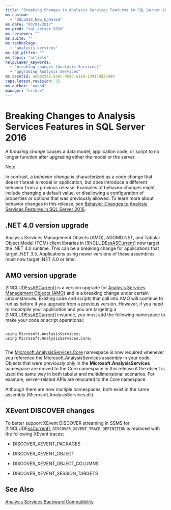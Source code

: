 ```yaml
---
title: "Breaking Changes to Analysis Services Features in SQL Server 2016 | Microsoft Docs"
ms.custom: 
  - "SQL2016_New_Updated"
ms.date: "03/01/2017"
ms.prod: "sql-server-2016"
ms.reviewer: ""
ms.suite: ""
ms.technology: 
  - "analysis-services"
ms.tgt_pltfrm: ""
ms.topic: "article"
helpviewer_keywords: 
  - "breaking changes [Analysis Services]"
  - "upgrading Analysis Services"
ms.assetid: aeb02542-5a6c-458c-a110-13413dd3e9d9
caps.latest.revision: 55
ms.author: "owend"
manager: "erikre"
---
```

# Breaking Changes to Analysis Services Features in SQL Server 2016
  A *breaking change* causes a data model, application code, or script  to no longer function after upgrading either the model or the server.  
  
> [!NOTE]  
>  In contrast, a *behavior change* is characterized as a code change that doesn't break a model or application, but does introduce a different behavior from a previous release.  Examples of behavior changes might include changing a default value, or disallowing a configuration of properties or options that was previously allowed. To learn more about behavior changes in this release, see [Behavior Changes to Analysis Services Features in SQL Server 2016](../analysis-services/behavior-changes-to-analysis-services-features-in-sql-server-2016.md).  
  
## .NET 4.0 version upgrade  
 Analysis Services Management Objects (AMO), ADOMD.NET, and Tabular Object Model (TOM) client libraries in [!INCLUDE[ssASCurrent](../a9notintoc/includes/ssascurrent-md.md)] now target the .NET 4.0 runtime. This can be a breaking change for applications that target .NET 3.5. Applications using newer versions of these assemblies must now target .NET 4.0 or later.  
  
## AMO version upgrade  
 [!INCLUDE[ssASCurrent](../a9notintoc/includes/ssascurrent-md.md)] is a version upgrade for [Analysis Services Management Objects &#40;AMO&#41;](../Topic/Analysis%20Services%20Management%20Objects%20\(AMO\).md) and is  a breaking change under certain circumstances.  Existing code and scripts that call into AMO will continue to run as before if you upgrade from a previous version. However, if you need to *recompile* your application and you are targeting a [!INCLUDE[ssASCurrent](../a9notintoc/includes/ssascurrent-md.md)] instance, you must add the following namespace to make your code or script operational:  
  
```  
  
using Microsoft.AnalysisServices;  
using Microsoft.AnalysisServices.Core;  
  
```  
  
 The [Microsoft.AnalysisServices.Core](Microsoft.AnalysisServices.Core.xml) namespace is now required whenever you reference the Microsoft.AnalysisServices assembly in your code. Objects that were previously only in the **Microsoft.AnalysisServices** namespace are moved to the Core namespace in this release if the object is used the same way in both tabular and multidimensional scenarios.  For example, server-related APIs are relocated to the Core namespace.  
  
 Although there are now multiple namespaces, both exist in the same assembly (Microsoft.AnalysisServices.dll).  
  
## XEvent DISCOVER changes  
 To better support XEvent DISCOVER streaming in SSMS for [!INCLUDE[ssCurrent](../a9notintoc/includes/sscurrent-md.md)], `DISCOVER_XEVENT_TRACE_DEFINITION` is replaced with the following XEvent traces:  
  
-   DISCOVER_XEVENT_PACKAGES  
  
-   DISCOVER_XEVENT_OBJECT  
  
-   DISCOVER_XEVENT_OBJECT_COLUMNS  
  
-   DISCOVER_XEVENT_SESSION_TARGETS  
  
## See Also  
 [Analysis Services Backward Compatibility](../analysis-services/analysis-services-backward-compatibility.md)  
  
  